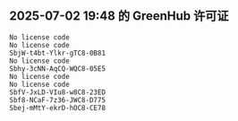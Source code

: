 ## 2025-07-02 19:48 的 GreenHub 许可证
```
No license code
No license code
SbjW-t4bt-Ylkr-gTC8-0B81
No license code
Sbhy-3cNN-AqCQ-WQC8-05E5
No license code
No license code
SbfV-JxLD-VIu8-w8C8-23ED
Sbf8-NCaF-7z36-JWC8-D775
Sbej-mMtY-ekrD-hOC8-CE78
```
